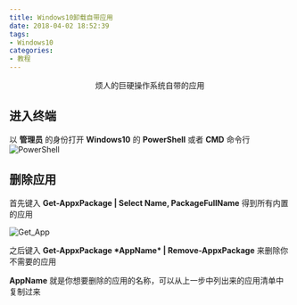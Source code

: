 ```yaml
---
title: Windows10卸载自带应用
date: 2018-04-02 18:52:39
tags:
- Windows10
categories:
- 教程
---
```


<div style="text-align: center;">烦人的巨硬操作系统自带的应用</div>
<!-- more -->

## 进入终端

以 **管理员** 的身份打开 **Windows10** 的 **PowerShell** 或者 **CMD** 命令行
![PowerShell](PowerShell.PNG)

## 删除应用

首先键入 **Get-AppxPackage | Select Name, PackageFullName** 得到所有内置的应用

![Get_App](Get_Apps.PNG)

之后键入 **Get-AppxPackage \*AppName\* | Remove-AppxPackage** 来删除你不需要的应用

**AppName** 就是你想要删除的应用的名称，可以从上一步中列出来的应用清单中复制过来

